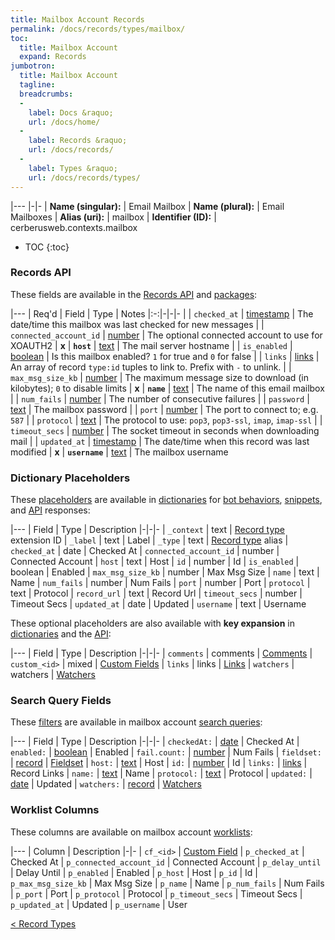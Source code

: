 ```yaml
---
title: Mailbox Account Records
permalink: /docs/records/types/mailbox/
toc:
  title: Mailbox Account
  expand: Records
jumbotron:
  title: Mailbox Account
  tagline: 
  breadcrumbs:
  -
    label: Docs &raquo;
    url: /docs/home/
  -
    label: Records &raquo;
    url: /docs/records/
  -
    label: Types &raquo;
    url: /docs/records/types/
---
```


|---
|-|-
| **Name (singular):** | Email Mailbox
| **Name (plural):** | Email Mailboxes
| **Alias (uri):** | mailbox
| **Identifier (ID):** | cerberusweb.contexts.mailbox

* TOC
{:toc}

### Records API

These fields are available in the [Records API](/docs/api/endpoints/records/) and [packages](/docs/packages/):

|---
| Req'd | Field | Type | Notes
|:-:|-|-|-
|   | `checked_at` | [timestamp](/docs/records/fields/types/timestamp/) | The date/time this mailbox was last checked for new messages 
|   | `connected_account_id` | [number](/docs/records/fields/types/number/) | The optional connected account to use for XOAUTH2 
| **x** | **`host`** | [text](/docs/records/fields/types/text/) | The mail server hostname 
|   | `is_enabled` | [boolean](/docs/records/fields/types/boolean/) | Is this mailbox enabled? `1` for true and `0` for false 
|   | `links` | [links](/docs/records/fields/types/links/) | An array of record `type:id` tuples to link to. Prefix with `-` to unlink. 
|   | `max_msg_size_kb` | [number](/docs/records/fields/types/number/) | The maximum message size to download (in kilobytes); `0` to disable limits 
| **x** | **`name`** | [text](/docs/records/fields/types/text/) | The name of this email mailbox 
|   | `num_fails` | [number](/docs/records/fields/types/number/) | The number of consecutive failures 
|   | `password` | [text](/docs/records/fields/types/text/) | The mailbox password 
|   | `port` | [number](/docs/records/fields/types/number/) | The port to connect to; e.g. `587` 
|   | `protocol` | [text](/docs/records/fields/types/text/) | The protocol to use: `pop3`, `pop3-ssl`, `imap`, `imap-ssl` 
|   | `timeout_secs` | [number](/docs/records/fields/types/number/) | The socket timeout in seconds when downloading mail 
|   | `updated_at` | [timestamp](/docs/records/fields/types/timestamp/) | The date/time when this record was last modified 
| **x** | **`username`** | [text](/docs/records/fields/types/text/) | The mailbox username 

### Dictionary Placeholders

These [placeholders](/docs/bots/scripting/placeholders/) are available in [dictionaries](/docs/bots/behaviors/dictionaries/) for [bot behaviors](/docs/bots/behaviors/), [snippets](/docs/snippets/), and [API](/docs/api/) responses:

|---
| Field | Type | Description
|-|-|-
| `_context` | text | [Record type](/docs/records/types/) extension ID
| `_label` | text | Label
| `_type` | text | [Record type](/docs/records/types/) alias
| `checked_at` | date | Checked At
| `connected_account_id` | number | Connected Account
| `host` | text | Host
| `id` | number | Id
| `is_enabled` | boolean | Enabled
| `max_msg_size_kb` | number | Max Msg Size
| `name` | text | Name
| `num_fails` | number | Num Fails
| `port` | number | Port
| `protocol` | text | Protocol
| `record_url` | text | Record Url
| `timeout_secs` | number | Timeout Secs
| `updated_at` | date | Updated
| `username` | text | Username

These optional placeholders are also available with **key expansion** in [dictionaries](/docs/bots/behaviors/dictionaries/key-expansion/) and the [API](/docs/api/responses/#expanding-keys-in-api-requests):

|---
| Field | Type | Description
|-|-|-
| `comments` | comments | [Comments](/docs/bots/behaviors/dictionaries/key-expansion/#comments)
| `custom_<id>` | mixed | [Custom Fields](/docs/bots/behaviors/dictionaries/key-expansion/#custom-fields)
| `links` | links | [Links](/docs/bots/behaviors/dictionaries/key-expansion/#links)
| `watchers` | watchers | [Watchers](/docs/bots/behaviors/dictionaries/key-expansion/#watchers)
	
### Search Query Fields

These [filters](/docs/search/#filters) are available in mailbox account [search queries](/docs/search/):

|---
| Field | Type | Description
|-|-|-
| `checkedAt:` | [date](/docs/search/filters/dates/) | Checked At
| `enabled:` | [boolean](/docs/search/filters/booleans/) | Enabled
| `fail.count:` | [number](/docs/search/filters/numbers/) | Num Fails
| `fieldset:` | [record](/docs/search/#deep-search) | [Fieldset](/docs/records/types/custom_fieldset/)
| `host:` | [text](/docs/search/filters/text/) | Host
| `id:` | [number](/docs/search/filters/numbers/) | Id
| `links:` | [links](/docs/search/filters/links/) | Record Links
| `name:` | [text](/docs/search/filters/text/) | Name
| `protocol:` | [text](/docs/search/filters/text/) | Protocol
| `updated:` | [date](/docs/search/filters/dates/) | Updated
| `watchers:` | [record](/docs/search/#deep-search) | [Watchers](/docs/records/types/worker/)
	
### Worklist Columns

These columns are available on mailbox account [worklists](/docs/worklists/):

|---
| Column | Description
|-|-
| `cf_<id>` | [Custom Field](/docs/records/types/custom_field/)
| `p_checked_at` | Checked At
| `p_connected_account_id` | Connected Account
| `p_delay_until` | Delay Until
| `p_enabled` | Enabled
| `p_host` | Host
| `p_id` | Id
| `p_max_msg_size_kb` | Max Msg Size
| `p_name` | Name
| `p_num_fails` | Num Fails
| `p_port` | Port
| `p_protocol` | Protocol
| `p_timeout_secs` | Timeout Secs
| `p_updated_at` | Updated
| `p_username` | User

<div class="section-nav">
	<div class="left">
		<a href="/docs/records/types/" class="prev">&lt; Record Types</a>
	</div>
	<div class="right align-right">
	</div>
</div>
<div class="clear"></div>